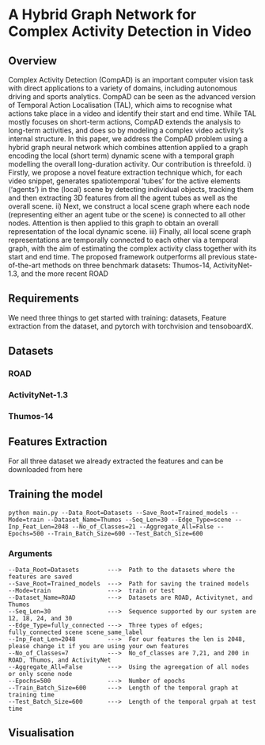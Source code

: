 # A Hybrid Graph Network for Complex Activity Detection in Video

<!-- ![Framework](./figs/framework.png) -->

## Overview
Complex Activity Detection (CompAD) is an important computer vision task with direct applications to a variety of domains, including autonomous driving and sports analytics. CompAD can be seen as the advanced version of Temporal Action Localisation (TAL), which aims to recognise what actions take place in a video and identify their start and end time. While TAL mostly focuses on short-term actions, CompAD extends the analysis to long-term activities, and does so by modeling a complex video activity’s internal structure. In this paper, we address the CompAD problem using a hybrid graph neural network which combines attention applied to a graph encoding the local (short term) dynamic scene with a temporal graph modelling the overall long-duration activity. Our contribution is threefold. i) Firstly, we propose a novel feature extraction technique which, for each video snippet, generates spatiotemporal ‘tubes’ for the active elements (‘agents’) in the (local) scene by detecting individual objects, tracking them and then extracting 3D features from all the agent tubes as well
as the overall scene. ii) Next, we construct a local scene graph where each node (representing either an agent tube or the scene) is connected to all other nodes. Attention is then applied to this graph to obtain an overall representation of the local dynamic scene. iii) Finally, all local scene graph representations are temporally connected to each other via a temporal graph, with the aim of estimating the complex activity class together with its start and end time. The proposed framework outperforms all previous state-of-the-art methods on three benchmark datasets: Thumos-14, ActivityNet-1.3, and the more recent ROAD


## Requirements
We need three things to get started with training: datasets, Feature extraction from the dataset, and pytorch with torchvision and tensoboardX. 

## Datasets

### ROAD

### ActivityNet-1.3

### Thumos-14

## Features Extraction
For all three dataset we already extracted the features and can be downloaded from here

## Training the model

```
python main.py --Data_Root=Datasets --Save_Root=Trained_models --Mode=train --Dataset_Name=Thumos --Seq_Len=30 --Edge_Type=scene --Inp_Feat_Len=2048 --No_of_Classes=21 --Aggregate_All=False --Epochs=500 --Train_Batch_Size=600 --Test_Batch_Size=600
```

### Arguments
```
--Data_Root=Datasets        --->  Path to the datasets where the features are saved
--Save_Root=Trained_models  --->  Path for saving the trained models
--Mode=train                --->  train or test
--Dataset_Name=ROAD         --->  Datasets are ROAD, Activitynet, and Thumos        
--Seq_Len=30                --->  Sequence supported by our system are 12, 18, 24, and 30
--Edge_Type=fully_connected --->  Three types of edges; fully_connected scene scene_same_label
--Inp_Feat_Len=2048         --->  For our features the len is 2048, please change it if you are using your own features
--No_of_Classes=7           --->  No_of_classes are 7,21, and 200 in ROAD, Thumos, and ActivityNet
--Aggregate_All=False       --->  Using the agreegation of all nodes or only scene node
--Epochs=500                --->  Number of epochs
--Train_Batch_Size=600      --->  Length of the temporal graph at training time
--Test_Batch_Size=600       --->  Length of the temporal grpah at test time
```

## Visualisation
<!-- 
![Tracking and scene graph](./figs/tracking_scene_g.png)

![Visual results](./figs/qaul_res.png) -->
